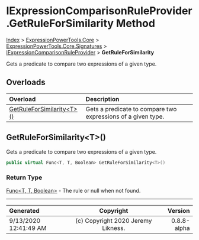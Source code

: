 ﻿# IExpressionComparisonRuleProvider.GetRuleForSimilarity Method

[Index](../index.md) > [ExpressionPowerTools.Core](ExpressionPowerTools.Core.a.md) > [ExpressionPowerTools.Core.Signatures](ExpressionPowerTools.Core.Signatures.n.md) > [IExpressionComparisonRuleProvider](ExpressionPowerTools.Core.Signatures.IExpressionComparisonRuleProvider.i.md) > **GetRuleForSimilarity**

Gets a predicate to compare two expressions of a given type.

## Overloads

| Overload | Description |
| :-- | :-- |
| [GetRuleForSimilarity&lt;T>()](#getruleforsimilarityt) | Gets a predicate to compare two expressions of a given type. |
## GetRuleForSimilarity&lt;T>()

Gets a predicate to compare two expressions of a given type.

```csharp
public virtual Func<T, T, Boolean> GetRuleForSimilarity<T>()
```

### Return Type

 [Func&lt;T, T, Boolean>](https://docs.microsoft.com/dotnet/api/system.func-3)  - The rule or null when not found.



---

| Generated | Copyright | Version |
| :-- | :-: | --: |
| 9/13/2020 12:41:49 AM | (c) Copyright 2020 Jeremy Likness. | 0.8.8-alpha |
